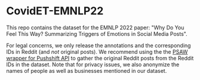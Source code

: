# CovidET-EMNLP22
This repo contains the dataset for the EMNLP 2022 paper: "Why Do You Feel This Way? Summarizing Triggers of Emotions in Social Media Posts".

For legal concerns, we only release the annotations and the corresponding IDs in Reddit (and *not* original posts). We recommend using the the <a href="https://psaw.readthedocs.io/en/latest/">PSAW wrapper for Pushshift API</a> to gather the original Reddit posts from the Reddit IDs in the dataset. Note that for privacy issues, we also anonymize the names of people as well as businesses mentioned in our dataset.